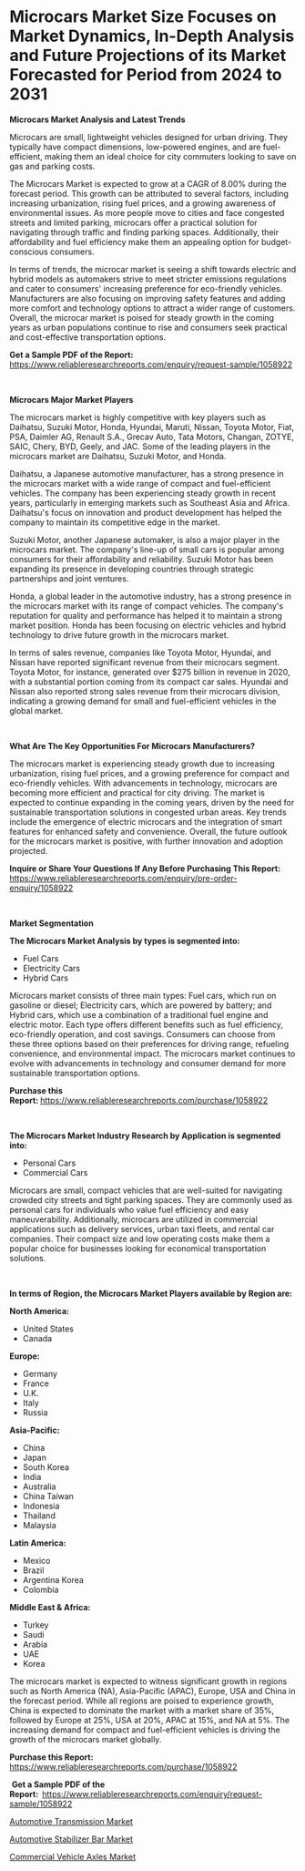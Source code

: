 <p><h1>Microcars Market Size Focuses on Market Dynamics, In-Depth Analysis and Future Projections of its Market Forecasted for Period from 2024 to 2031</h1></p><p><strong>Microcars Market Analysis and Latest Trends</strong></p>
<p><p>Microcars are small, lightweight vehicles designed for urban driving. They typically have compact dimensions, low-powered engines, and are fuel-efficient, making them an ideal choice for city commuters looking to save on gas and parking costs.</p><p>The Microcars Market is expected to grow at a CAGR of 8.00% during the forecast period. This growth can be attributed to several factors, including increasing urbanization, rising fuel prices, and a growing awareness of environmental issues. As more people move to cities and face congested streets and limited parking, microcars offer a practical solution for navigating through traffic and finding parking spaces. Additionally, their affordability and fuel efficiency make them an appealing option for budget-conscious consumers.</p><p>In terms of trends, the microcar market is seeing a shift towards electric and hybrid models as automakers strive to meet stricter emissions regulations and cater to consumers' increasing preference for eco-friendly vehicles. Manufacturers are also focusing on improving safety features and adding more comfort and technology options to attract a wider range of customers. Overall, the microcar market is poised for steady growth in the coming years as urban populations continue to rise and consumers seek practical and cost-effective transportation options.</p></p>
<p><strong>Get a Sample PDF of the Report:&nbsp;</strong> <a href="https://www.reliableresearchreports.com/enquiry/request-sample/1058922">https://www.reliableresearchreports.com/enquiry/request-sample/1058922</a></p>
<p>&nbsp;</p>
<p><strong>Microcars Major Market Players</strong></p>
<p><p>The microcars market is highly competitive with key players such as Daihatsu, Suzuki Motor, Honda, Hyundai, Maruti, Nissan, Toyota Motor, Fiat, PSA, Daimler AG, Renault S.A., Grecav Auto, Tata Motors, Changan, ZOTYE, SAIC, Chery, BYD, Geely, and JAC. Some of the leading players in the microcars market are Daihatsu, Suzuki Motor, and Honda.</p><p>Daihatsu, a Japanese automotive manufacturer, has a strong presence in the microcars market with a wide range of compact and fuel-efficient vehicles. The company has been experiencing steady growth in recent years, particularly in emerging markets such as Southeast Asia and Africa. Daihatsu's focus on innovation and product development has helped the company to maintain its competitive edge in the market.</p><p>Suzuki Motor, another Japanese automaker, is also a major player in the microcars market. The company's line-up of small cars is popular among consumers for their affordability and reliability. Suzuki Motor has been expanding its presence in developing countries through strategic partnerships and joint ventures.</p><p>Honda, a global leader in the automotive industry, has a strong presence in the microcars market with its range of compact vehicles. The company's reputation for quality and performance has helped it to maintain a strong market position. Honda has been focusing on electric vehicles and hybrid technology to drive future growth in the microcars market.</p><p>In terms of sales revenue, companies like Toyota Motor, Hyundai, and Nissan have reported significant revenue from their microcars segment. Toyota Motor, for instance, generated over $275 billion in revenue in 2020, with a substantial portion coming from its compact car sales. Hyundai and Nissan also reported strong sales revenue from their microcars division, indicating a growing demand for small and fuel-efficient vehicles in the global market.</p></p>
<p>&nbsp;</p>
<p><strong>What Are The Key Opportunities For Microcars Manufacturers?</strong></p>
<p><p>The microcars market is experiencing steady growth due to increasing urbanization, rising fuel prices, and a growing preference for compact and eco-friendly vehicles. With advancements in technology, microcars are becoming more efficient and practical for city driving. The market is expected to continue expanding in the coming years, driven by the need for sustainable transportation solutions in congested urban areas. Key trends include the emergence of electric microcars and the integration of smart features for enhanced safety and convenience. Overall, the future outlook for the microcars market is positive, with further innovation and adoption projected.</p></p>
<p><strong>Inquire or Share Your Questions If Any Before Purchasing This Report:</strong> <a href="https://www.reliableresearchreports.com/enquiry/pre-order-enquiry/1058922">https://www.reliableresearchreports.com/enquiry/pre-order-enquiry/1058922</a></p>
<p>&nbsp;</p>
<p><strong>Market Segmentation</strong></p>
<p><strong>The Microcars Market Analysis by types is segmented into:</strong></p>
<p><ul><li>Fuel Cars</li><li>Electricity Cars</li><li>Hybrid Cars</li></ul></p>
<p><p>Microcars market consists of three main types: Fuel cars, which run on gasoline or diesel; Electricity cars, which are powered by battery; and Hybrid cars, which use a combination of a traditional fuel engine and electric motor. Each type offers different benefits such as fuel efficiency, eco-friendly operation, and cost savings. Consumers can choose from these three options based on their preferences for driving range, refueling convenience, and environmental impact. The microcars market continues to evolve with advancements in technology and consumer demand for more sustainable transportation options.</p></p>
<p><strong>Purchase this Report:&nbsp;</strong><a href="https://www.reliableresearchreports.com/purchase/1058922">https://www.reliableresearchreports.com/purchase/1058922</a></p>
<p>&nbsp;</p>
<p><strong>The Microcars Market Industry Research by Application is segmented into:</strong></p>
<p><ul><li>Personal Cars</li><li>Commercial Cars</li></ul></p>
<p><p>Microcars are small, compact vehicles that are well-suited for navigating crowded city streets and tight parking spaces. They are commonly used as personal cars for individuals who value fuel efficiency and easy maneuverability. Additionally, microcars are utilized in commercial applications such as delivery services, urban taxi fleets, and rental car companies. Their compact size and low operating costs make them a popular choice for businesses looking for economical transportation solutions.</p></p>
<p>&nbsp;</p>
<p><strong>In terms of Region, the Microcars Market Players available by Region are:</strong></p>
<p>
    <p> <strong> North America: </strong>
        <ul>
            <li>United States</li>
            <li>Canada</li>
        </ul>
        </p> 
    <p> <strong> Europe: </strong>
        <ul>
            <li>Germany</li>
            <li>France</li>
            <li>U.K.</li>
            <li>Italy</li>
            <li>Russia</li>
        </ul>
        </p> 
    <p> <strong> Asia-Pacific: </strong>
        <ul>
            <li>China</li>
            <li>Japan</li>
            <li>South Korea</li>
            <li>India</li>
            <li>Australia</li>
            <li>China Taiwan</li>
            <li>Indonesia</li>
            <li>Thailand</li>
            <li>Malaysia</li>
        </ul>
        </p> 
    <p> <strong> Latin America: </strong>
        <ul>
            <li>Mexico</li>
            <li>Brazil</li>
            <li>Argentina Korea</li>
            <li>Colombia</li>
        </ul>
        </p> 
    <p> <strong> Middle East & Africa: </strong>
        <ul>
            <li>Turkey</li>
            <li>Saudi</li>
            <li>Arabia</li>
            <li>UAE</li>
            <li>Korea</li>
        </ul>
    </p>
    </p>
<p><p>The microcars market is expected to witness significant growth in regions such as North America (NA), Asia-Pacific (APAC), Europe, USA and China in the forecast period. While all regions are poised to experience growth, China is expected to dominate the market with a market share of 35%, followed by Europe at 25%, USA at 20%, APAC at 15%, and NA at 5%. The increasing demand for compact and fuel-efficient vehicles is driving the growth of the microcars market globally.</p></p>
<p><strong>Purchase this Report: </strong><a href="https://www.reliableresearchreports.com/purchase/1058922">https://www.reliableresearchreports.com/purchase/1058922</a></p>
<p>&nbsp;<strong>Get a Sample PDF of the Report:&nbsp;&nbsp;</strong><a href="https://www.reliableresearchreports.com/enquiry/request-sample/1058922">https://www.reliableresearchreports.com/enquiry/request-sample/1058922</a></p>
<p><strong></strong></p>
<p><p><a href="https://github.com/gulaimolin/Market-Research-Report-List-3/blob/main/automotive-transmission-market.md">Automotive Transmission Market</a></p><p><a href="https://github.com/edytherolanlouisejk1miz0wig/Market-Research-Report-List-1/blob/main/automotive-stabilizer-bar-market.md">Automotive Stabilizer Bar Market</a></p><p><a href="https://github.com/RoccoManning/Market-Research-Report-List-3/blob/main/commercial-vehicle-axles-market.md">Commercial Vehicle Axles Market</a></p></p>